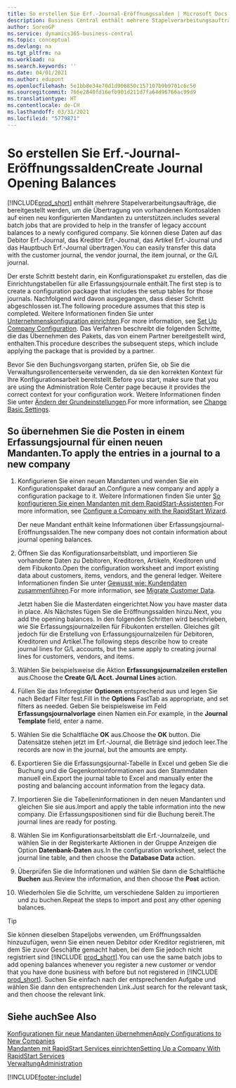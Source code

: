 ```yaml
---
title: So erstellen Sie Erf.-Journal-Eröffnungssalden | Microsoft Docs
description: Business Central enthält mehrere Stapelverarbeitungsaufträge, die bereitgestellt werden, um die Übertragung von vorhandenen Kontosalden auf einen neu konfigurierten Mandanten zu unterstützen. Sie können diese Daten mithilfe von Buch.-Blatt-Buchungen einfach übertragen.
author: SorenGP
ms.service: dynamics365-business-central
ms.topic: conceptual
ms.devlang: na
ms.tgt_pltfrm: na
ms.workload: na
ms.search.keywords: ''
ms.date: 04/01/2021
ms.author: edupont
ms.openlocfilehash: 5e1bb8e34e70d1d906850c157107b9b9701c6c50
ms.sourcegitcommit: 766e2840fd16efb901d211d7fa64d96766ac99d9
ms.translationtype: HT
ms.contentlocale: de-CH
ms.lasthandoff: 03/31/2021
ms.locfileid: "5779871"
---
```

# <a name="create-journal-opening-balances"></a><span data-ttu-id="ce78e-104">So erstellen Sie Erf.-Journal-Eröffnungssalden</span><span class="sxs-lookup"><span data-stu-id="ce78e-104">Create Journal Opening Balances</span></span>

[!INCLUDE[prod_short](includes/prod_short.md)] <span data-ttu-id="ce78e-105">enthält mehrere Stapelverarbeitungsaufträge, die bereitgestellt werden, um die Übertragung von vorhandenen Kontosalden auf einen neu konfigurierten Mandanten zu unterstützen.</span><span class="sxs-lookup"><span data-stu-id="ce78e-105">includes several batch jobs that are provided to help in the transfer of legacy account balances to a newly configured company.</span></span> <span data-ttu-id="ce78e-106">Sie können diese Daten auf das Debitor Erf.-Journal, das Kreditor Erf.-Journal, das Artikel Erf.-Journal und das Hauptbuch Erf.-Journal übertragen.</span><span class="sxs-lookup"><span data-stu-id="ce78e-106">You can easily transfer this data with the customer journal, the vendor journal, the item journal, or the G/L journal.</span></span>

<span data-ttu-id="ce78e-107">Der erste Schritt besteht darin, ein Konfigurationspaket zu erstellen, das die Einrichtungstabellen für alle Erfassungsjournale enthält.</span><span class="sxs-lookup"><span data-stu-id="ce78e-107">The first step is to create a configuration package that includes the setup tables for those journals.</span></span> <span data-ttu-id="ce78e-108">Nachfolgend wird davon ausgegangen, dass dieser Schritt abgeschlossen ist.</span><span class="sxs-lookup"><span data-stu-id="ce78e-108">The following procedure assumes that this step is completed.</span></span> <span data-ttu-id="ce78e-109">Weitere Informationen finden Sie unter [Unternehmenskonfiguration einrichten](admin-set-up-company-configuration.md).</span><span class="sxs-lookup"><span data-stu-id="ce78e-109">For more information, see [Set Up Company Configuration](admin-set-up-company-configuration.md).</span></span> <span data-ttu-id="ce78e-110">Das Verfahren beschreibt die folgenden Schritte, die das Übernehmen des Pakets, das von einem Partner bereitgestellt wird, enthalten.</span><span class="sxs-lookup"><span data-stu-id="ce78e-110">This procedure describes the subsequent steps, which include applying the package that is provided by a partner.</span></span>  

<span data-ttu-id="ce78e-111">Bevor Sie den Buchungsvorgang starten, prüfen Sie, ob Sie die Verwaltungsrollencenterseite verwenden, da sie den korrekten Kontext für Ihre Konfigurationsarbeit bereitstellt.</span><span class="sxs-lookup"><span data-stu-id="ce78e-111">Before you start, make sure that you are using the Administration Role Center page because it provides the correct context for your configuration work.</span></span> <span data-ttu-id="ce78e-112">Weitere Informationen finden Sie unter [Ändern der Grundeinstellungen](ui-change-basic-settings.md).</span><span class="sxs-lookup"><span data-stu-id="ce78e-112">For more information, see [Change Basic Settings](ui-change-basic-settings.md).</span></span>

## <a name="to-apply-the-entries-in-a-journal-to-a-new-company"></a><span data-ttu-id="ce78e-113">So übernehmen Sie die Posten in einem Erfassungsjournal für einen neuen Mandanten.</span><span class="sxs-lookup"><span data-stu-id="ce78e-113">To apply the entries in a journal to a new company</span></span>

1. <span data-ttu-id="ce78e-114">Konfigurieren Sie einen neuen Mandanten und wenden Sie ein Konfigurationspaket darauf an.</span><span class="sxs-lookup"><span data-stu-id="ce78e-114">Configure a new company and apply a configuration package to it.</span></span> <span data-ttu-id="ce78e-115">Weitere Informationen finden Sie unter [So konfigurieren Sie einen Mandanten mit dem RapidStart-Assistenten](admin-how-to-configure-a-company-with-the-rapidstart-wizard.md).</span><span class="sxs-lookup"><span data-stu-id="ce78e-115">For more information, see [Configure a Company with the RapidStart Wizard](admin-how-to-configure-a-company-with-the-rapidstart-wizard.md).</span></span>  

    <span data-ttu-id="ce78e-116">Der neue Mandant enthält keine Informationen über Erfassungsjournal-Eröffnungssalden.</span><span class="sxs-lookup"><span data-stu-id="ce78e-116">The new company does not contain information about journal opening balances.</span></span>  

2. <span data-ttu-id="ce78e-117">Öffnen Sie das Konfigurationsarbeitsblatt, und importieren Sie vorhandene Daten zu Debitoren, Kreditoren, Artikeln, Kreditoren und dem Fibukonto.</span><span class="sxs-lookup"><span data-stu-id="ce78e-117">Open the configuration worksheet and import existing data about customers, items, vendors, and the general ledger.</span></span> <span data-ttu-id="ce78e-118">Weitere Informationen finden Sie unter [Gewusst wie: Kundendaten zusammenführen](admin-migrate-customer-data.md).</span><span class="sxs-lookup"><span data-stu-id="ce78e-118">For more information, see [Migrate Customer Data](admin-migrate-customer-data.md).</span></span>  

    <span data-ttu-id="ce78e-119">Jetzt haben Sie die Masterdaten eingerichtet.</span><span class="sxs-lookup"><span data-stu-id="ce78e-119">Now you have master data in place.</span></span> <span data-ttu-id="ce78e-120">Als Nächstes fügen Sie die Eröffnungssalden hinzu.</span><span class="sxs-lookup"><span data-stu-id="ce78e-120">Next, you add the opening balances.</span></span> <span data-ttu-id="ce78e-121">In den folgenden Schritten wird beschrieben, wie Sie Erfassungsjournalzeilen für Fibukonten erstellen. Gleiches gilt jedoch für die Erstellung von Erfassungsjournalzeilen für Debitoren, Kreditoren und Artikel.</span><span class="sxs-lookup"><span data-stu-id="ce78e-121">The following steps describe how to create journal lines for G/L accounts, but the same apply to creating journal lines for customers, vendors, and items.</span></span>  
3. <span data-ttu-id="ce78e-122">Wählen Sie beispielsweise die Aktion **Erfassungsjournalzeilen erstellen** aus.</span><span class="sxs-lookup"><span data-stu-id="ce78e-122">Choose the **Create G/L Acct. Journal Lines** action.</span></span>  
4. <span data-ttu-id="ce78e-123">Füllen Sie das Inforegister **Optionen** entsprechend aus und legen Sie nach Bedarf Filter fest.</span><span class="sxs-lookup"><span data-stu-id="ce78e-123">Fill in the **Options** FastTab as appropriate, and set filters as needed.</span></span> <span data-ttu-id="ce78e-124">Geben Sie beispielsweise im Feld **Erfassungsjournalvorlage** einen Namen ein.</span><span class="sxs-lookup"><span data-stu-id="ce78e-124">For example, in the **Journal Template** field, enter a name.</span></span>  
5. <span data-ttu-id="ce78e-125">Wählen Sie die Schaltfläche **OK** aus.</span><span class="sxs-lookup"><span data-stu-id="ce78e-125">Choose the **OK** button.</span></span> <span data-ttu-id="ce78e-126">Die Datensätze stehen jetzt im Erf.-Journal, die Beträge sind jedoch leer.</span><span class="sxs-lookup"><span data-stu-id="ce78e-126">The records are now in the journal, but the amounts are empty.</span></span>  
6. <span data-ttu-id="ce78e-127">Exportieren Sie die Erfassungsjournal-Tabelle in Excel und geben Sie die Buchung und die Gegenkontoinformationen aus den Stammdaten manuell ein.</span><span class="sxs-lookup"><span data-stu-id="ce78e-127">Export the journal table to Excel and manually enter the posting and balancing account information from the legacy data.</span></span>
7. <span data-ttu-id="ce78e-128">Importieren Sie die Tabelleninformationen in den neuen Mandanten und gleichen Sie sie aus.</span><span class="sxs-lookup"><span data-stu-id="ce78e-128">Import and apply the table information into the new company.</span></span> <span data-ttu-id="ce78e-129">Die Erfassungspositionen sind für die Buchung bereit.</span><span class="sxs-lookup"><span data-stu-id="ce78e-129">The journal lines are ready for posting.</span></span>  
8. <span data-ttu-id="ce78e-130">Wählen Sie im Konfigurationsarbeitsblatt die Erf.-Journalzeile, und wählen Sie in der Registerkarte Aktionen in der Gruppe Anzeigen die Option **Datenbank-Daten** aus.</span><span class="sxs-lookup"><span data-stu-id="ce78e-130">In the configuration worksheet, select the journal line table, and then choose the **Database Data** action.</span></span>  
9. <span data-ttu-id="ce78e-131">Überprüfen Sie die Informationen und wählen Sie dann die Schaltfläche **Buchen** aus.</span><span class="sxs-lookup"><span data-stu-id="ce78e-131">Review the information, and then choose the **Post** action.</span></span>  
10. <span data-ttu-id="ce78e-132">Wiederholen Sie die Schritte, um verschiedene Salden zu importieren und zu buchen.</span><span class="sxs-lookup"><span data-stu-id="ce78e-132">Repeat the steps to import and post any other opening balances.</span></span>  

> [!TIP]
> <span data-ttu-id="ce78e-133">Sie können dieselben Stapeljobs verwenden, um Eröffnungssalden hinzuzufügen, wenn Sie einen neuen Debitor oder Kreditor registrieren, mit dem Sie zuvor Geschäfte gemacht haben, bei dem Sie jedoch nicht registriert sind [!INCLUDE [prod_short](includes/prod_short.md)].</span><span class="sxs-lookup"><span data-stu-id="ce78e-133">You can use the same batch jobs to add opening balances whenever you register a new customer or vendor that you have done business with before but not registered in [!INCLUDE [prod_short](includes/prod_short.md)].</span></span> <span data-ttu-id="ce78e-134">Suchen Sie einfach nach der entsprechenden Aufgabe und wählen Sie dann den entsprechenden Link.</span><span class="sxs-lookup"><span data-stu-id="ce78e-134">Just search for the relevant task, and then choose the relevant link.</span></span>

## <a name="see-also"></a><span data-ttu-id="ce78e-135">Siehe auch</span><span class="sxs-lookup"><span data-stu-id="ce78e-135">See Also</span></span>

[<span data-ttu-id="ce78e-136">Konfigurationen für neue Mandanten übernehmen</span><span class="sxs-lookup"><span data-stu-id="ce78e-136">Apply Configurations to New Companies</span></span>](admin-apply-configuration-to-new-companies.md)  
[<span data-ttu-id="ce78e-137">Mandanten mit RapidStart Services einrichten</span><span class="sxs-lookup"><span data-stu-id="ce78e-137">Setting Up a Company With RapidStart Services</span></span>](admin-set-up-a-company-with-rapidstart.md)  
[<span data-ttu-id="ce78e-138">Verwaltung</span><span class="sxs-lookup"><span data-stu-id="ce78e-138">Administration</span></span>](admin-setup-and-administration.md)  


[!INCLUDE[footer-include](includes/footer-banner.md)]